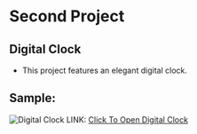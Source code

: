 # Second Project
## Digital Clock
- This project features an elegant digital clock.
## Sample:
![Digital Clock]()
LINK: [Click To Open Digital Clock](https://digitalclocksanjosh.netlify.app/)
